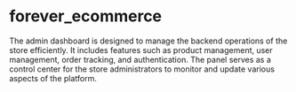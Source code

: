 # forever_ecommerce
The admin dashboard is designed to manage the backend operations of the store efficiently. It includes features such as product management, user management, order tracking, and authentication. The panel serves as a control center for the store administrators to monitor and update various aspects of the platform. 
